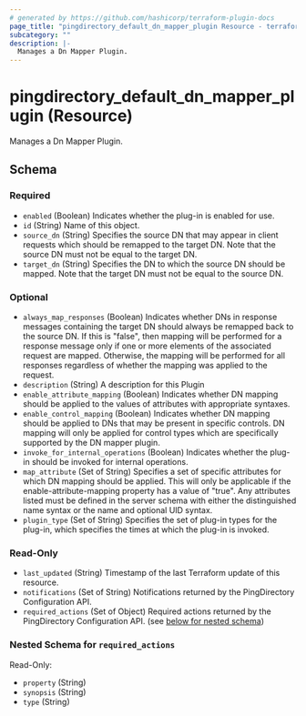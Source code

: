 ```yaml
---
# generated by https://github.com/hashicorp/terraform-plugin-docs
page_title: "pingdirectory_default_dn_mapper_plugin Resource - terraform-provider-pingdirectory"
subcategory: ""
description: |-
  Manages a Dn Mapper Plugin.
---
```


# pingdirectory_default_dn_mapper_plugin (Resource)

Manages a Dn Mapper Plugin.



<!-- schema generated by tfplugindocs -->
## Schema

### Required

- `enabled` (Boolean) Indicates whether the plug-in is enabled for use.
- `id` (String) Name of this object.
- `source_dn` (String) Specifies the source DN that may appear in client requests which should be remapped to the target DN. Note that the source DN must not be equal to the target DN.
- `target_dn` (String) Specifies the DN to which the source DN should be mapped. Note that the target DN must not be equal to the source DN.

### Optional

- `always_map_responses` (Boolean) Indicates whether DNs in response messages containing the target DN should always be remapped back to the source DN. If this is "false", then mapping will be performed for a response message only if one or more elements of the associated request are mapped. Otherwise, the mapping will be performed for all responses regardless of whether the mapping was applied to the request.
- `description` (String) A description for this Plugin
- `enable_attribute_mapping` (Boolean) Indicates whether DN mapping should be applied to the values of attributes with appropriate syntaxes.
- `enable_control_mapping` (Boolean) Indicates whether DN mapping should be applied to DNs that may be present in specific controls. DN mapping will only be applied for control types which are specifically supported by the DN mapper plugin.
- `invoke_for_internal_operations` (Boolean) Indicates whether the plug-in should be invoked for internal operations.
- `map_attribute` (Set of String) Specifies a set of specific attributes for which DN mapping should be applied. This will only be applicable if the enable-attribute-mapping property has a value of "true". Any attributes listed must be defined in the server schema with either the distinguished name syntax or the name and optional UID syntax.
- `plugin_type` (Set of String) Specifies the set of plug-in types for the plug-in, which specifies the times at which the plug-in is invoked.

### Read-Only

- `last_updated` (String) Timestamp of the last Terraform update of this resource.
- `notifications` (Set of String) Notifications returned by the PingDirectory Configuration API.
- `required_actions` (Set of Object) Required actions returned by the PingDirectory Configuration API. (see [below for nested schema](#nestedatt--required_actions))

<a id="nestedatt--required_actions"></a>
### Nested Schema for `required_actions`

Read-Only:

- `property` (String)
- `synopsis` (String)
- `type` (String)


